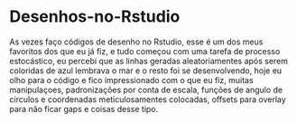 # Desenhos-no-Rstudio


As vezes faço códigos de desenho no Rstudio, esse é um dos meus favoritos dos que eu já fiz, e tudo começou com uma tarefa de processo estocástico, eu percebi que as linhas geradas aleatoriamentes após serem coloridas de azul lembrava o mar e o resto foi se desenvolvendo, hoje eu olho para o código e fico impressionado com o que eu fiz, muitas manipulaçoes, padronizações por conta de escala, funções de angulo de circulos e coordenadas meticulosamentes colocadas, offsets para overlay para não ficar gaps e coisas desse tipo. 
